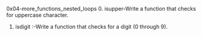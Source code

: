0x04-more_functions_nested_loops
0. isupper-Write a function that checks for uppercase character.
1. isdigit :-Write a function that checks for a digit (0 through 9).
